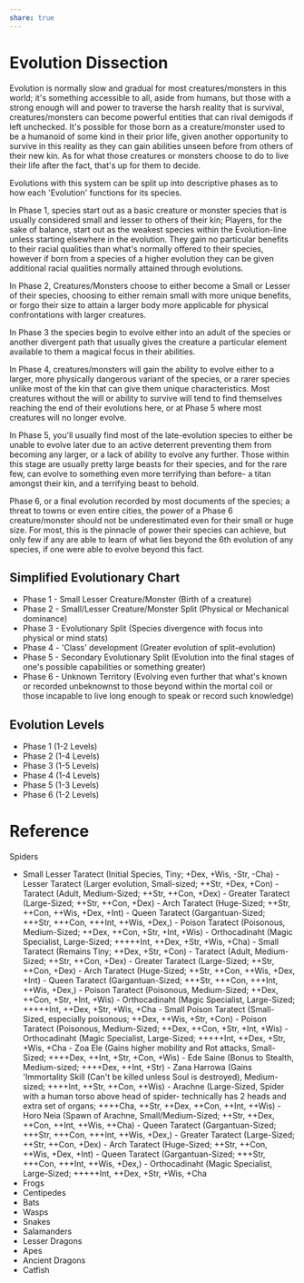 ```yaml
---
share: true
---
```

# Evolution Dissection
Evolution is normally slow and gradual for most creatures/monsters in this world; it's something accessible to all, aside from humans, but those with a strong enough will and power to traverse the harsh reality that is survival, creatures/monsters can become powerful entities that can rival demigods if left unchecked. It's possible for those born as a creature/monster used to be a humanoid of some kind in their prior life, given another opportunity to survive in this reality as they can gain abilities unseen before from others of their new kin. As for what those creatures or monsters choose to do to live their life after the fact, that's up for them to decide.

Evolutions with this system can be split up into descriptive phases as to how each 'Evolution' functions for its species.

In Phase 1, species start out as a basic creature or monster species that is usually considered small and lesser to others of their kin; Players, for the sake of balance, start out as the weakest species within the Evolution-line unless starting elsewhere in the evolution. They gain no particular benefits to their racial qualities than what's normally offered to their species, however if born from a species of a higher evolution they can be given additional racial qualities normally attained through evolutions.

In Phase 2, Creatures/Monsters choose to either become a Small or Lesser of their species, choosing to either remain small with more unique benefits, or forgo their size to attain a larger body more applicable for physical confrontations with larger creatures.

In Phase 3 the species begin to evolve either into an adult of the species or another divergent path that usually gives the creature a particular element available to them a magical focus in their abilities.

In Phase 4, creatures/monsters will gain the ability to evolve either to a larger, more physically dangerous variant of the species, or a rarer species unlike most of the kin that can give them unique characteristics. Most creatures without the will or ability to survive will tend to find themselves reaching the end of their evolutions here, or at Phase 5 where most creatures will no longer evolve.

In Phase 5, you'll usually find most of the late-evolution species to either be unable to evolve later due to an active deterrent preventing them from becoming any larger, or a lack of ability to evolve any further. Those within this stage are usually pretty large beasts for their species, and for the rare few, can evolve to something even more terrifying than before- a titan amongst their kin, and a terrifying beast to behold. 

Phase 6, or a final evolution recorded by most documents of the species; a threat to towns or even entire cities, the power of a Phase 6 creature/monster should not be underestimated even for their small or huge size. For most, this is the pinnacle of power their species can achieve, but only few if any are able to learn of what lies beyond the 6th evolution of any species, if one were able to evolve beyond this fact.
## Simplified Evolutionary Chart
- Phase 1 - Small Lesser Creature/Monster (Birth of a creature)
- Phase 2 - Small/Lesser Creature/Monster Split (Physical or Mechanical dominance)
- Phase 3 - Evolutionary Split (Species divergence with focus into physical or mind stats)
- Phase 4 - 'Class' development (Greater evolution of split-evolution)
- Phase 5 - Secondary Evolutionary Split (Evolution into the final stages of one's possible capabilities or something greater)
- Phase 6 - Unknown Territory (Evolving even further that what's known or recorded unbeknownst to those beyond within the mortal coil or those incapable to live long enough to speak or record such knowledge)
## Evolution Levels
- Phase 1 (1-2 Levels)
- Phase 2 (1-4 Levels)
- Phase 3 (1-5 Levels)
- Phase 4 (1-4 Levels)
- Phase 5 (1-3 Levels)
- Phase 6 (1-2 Levels)


# Reference
Spiders
- Small Lesser Taratect (Initial Species, Tiny; +Dex, +Wis, -Str, -Cha)
		- Lesser Taratect (Larger evolution, Small-sized; ++Str, +Dex, +Con)
			- Taratect (Adult, Medium-Sized; ++Str, ++Con, +Dex)
				- Greater Taratect (Large-Sized; ++Str, ++Con, +Dex)
					- Arch Taratect (Huge-Sized; ++Str, ++Con, ++Wis, +Dex, +Int)
						- Queen Taratect (Gargantuan-Sized; +++Str, +++Con, +++Int, ++Wis, +Dex,)
				- Poison Taratect (Poisonous, Medium-Sized; ++Dex, ++Con, +Str, +Int, +Wis)
					- Orthocadinaht (Magic Specialist, Large-Sized; +++++Int, ++Dex, +Str, +Wis, +Cha)
		- Small Taratect (Remains Tiny; ++Dex, +Str, +Con)
			- Taratect (Adult, Medium-Sized; ++Str, ++Con, +Dex)
				- Greater Taratect (Large-Sized; ++Str, ++Con, +Dex)
					- Arch Taratect (Huge-Sized; ++Str, ++Con, ++Wis, +Dex, +Int)
						- Queen Taratect (Gargantuan-Sized; +++Str, +++Con, +++Int, ++Wis, +Dex,)
				- Poison Taratect (Poisonous, Medium-Sized; ++Dex, ++Con, +Str, +Int, +Wis)
					- Orthocadinaht (Magic Specialist, Large-Sized; +++++Int, ++Dex, +Str, +Wis, +Cha
			- Small Poison Taratect (Small-Sized, especially poisonous; ++Dex, ++Wis, +Str, +Con)
				- Poison Taratect (Poisonous, Medium-Sized; ++Dex, ++Con, +Str, +Int, +Wis)
					- Orthocadinaht (Magic Specialist, Large-Sized; +++++Int, ++Dex, +Str, +Wis, +Cha
				- Zoa Ele (Gains higher mobility and Rot attacks, Small-Sized; ++++Dex, ++Int, +Str, +Con, +Wis)
					- Ede Saine (Bonus to Stealth, Medium-sized; ++++Dex, ++Int, +Str)
						- Zana Harrowa (Gains 'Immortality Skill (Can't be killed unless Soul is destroyed), Medium-sized; ++++Int, ++Str, ++Con, ++Wis)
							- Arachne (Large-Sized, Spider with a human torso above head of spider- technically has 2 heads and extra set of organs; ++++Cha, ++Str, ++Dex, ++Con, ++Int, ++Wis)
							- Horo Neia (Spawn of Arachne, Small/Medium-Sized; ++Str, ++Dex, ++Con, ++Int, ++Wis, ++Cha)
						- Queen Taratect (Gargantuan-Sized; +++Str, +++Con, +++Int, ++Wis, +Dex,)
					- Greater Taratect (Large-Sized; ++Str, ++Con, +Dex)
						- Arch Taratect (Huge-Sized; ++Str, ++Con, ++Wis, +Dex, +Int)
							- Queen Taratect (Gargantuan-Sized; +++Str, +++Con, +++Int, ++Wis, +Dex,)
					- Orthocadinaht (Magic Specialist, Large-Sized; +++++Int, ++Dex, +Str, +Wis, +Cha
- Frogs
- Centipedes
- Bats
- Wasps
- Snakes
- Salamanders
- Lesser Dragons
- Apes
- Ancient Dragons
- Catfish